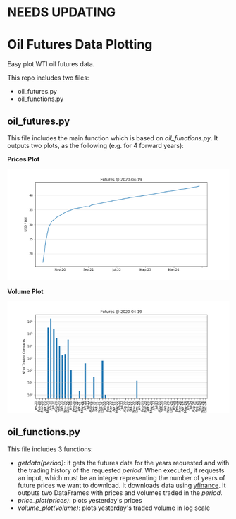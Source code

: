# NEEDS UPDATING

# Oil Futures Data Plotting
Easy plot WTI oil futures data.

This repo includes two files:
- oil_futures.py
- oil_functions.py

## oil_futures.py
This file includes the main function which is based on *oil_functions.py*.
It outputs two plots, as the following (e.g. for 4 forward years):

**Prices Plot**

![Prices Plot Example](figs/prices_example.png)

**Volume Plot**

![Volume Plot Example](figs/volume_example.png)

## oil_functions.py
This file includes 3 functions:
- *getdata(period)*: it gets the futures data for the years requested and with the trading history of the requested *period*. When executed, it requests an input, which must be an integer representing the number of years of future prices we want to download. It downloads data using [yfinance](https://pypi.org/project/yfinance/).
It outputs two DataFrames with prices and volumes traded in the *period*.
- *price_plot(prices)*: plots yesterday's prices
- *volume_plot(volume)*: plots yesterday's traded volume in log scale
